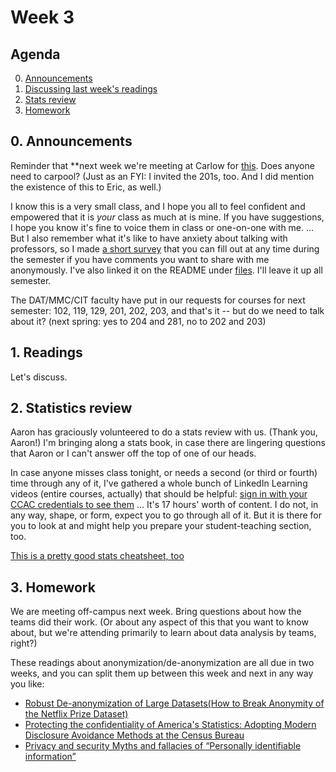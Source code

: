 # Week 3

## Agenda
0. [Announcements](#announcements)
1. [Discussing last week's readings](#readings)
2. [Stats review](#stats)
3. [Homework](#homework)

## <span id="announcements"> 0. Announcements</span>

Reminder that **next week we're meeting at Carlow for [this](https://www.meetup.com/PGH-Data-Science/events/267877749/). Does anyone need to carpool? (Just as an FYI: I invited the 201s, too. And I did mention the existence of this to Eric, as well.)

I know this is a very small class, and I hope you all to feel confident and empowered that it is _your_ class as much at is mine. If you have suggestions, I hope you know it's fine to voice them in class or one-on-one with me. ... But I also remember what it's like to have anxiety about talking with professors, so I made [a short survey](https://forms.gle/PfkyG9iXN1VBLsqYA) that you can fill out at any time during the semester if you have comments you want to share with me anonymously. I've also linked it on the README under [files](../files). I'll leave it up all semester. 

The DAT/MMC/CIT faculty have put in our requests for courses for next semester: 102, 119, 129, 201, 202, 203, and that's it -- but do we need to talk about it? (next spring: yes to 204 and 281, no to 202 and 203)

## <span id="readings"> 1. Readings</span>

Let's discuss.

## <span id="stats"> 2. Statistics review</span>

Aaron has graciously volunteered to do a stats review with us. (Thank you, Aaron!) I'm bringing along a stats book, in case there are lingering questions that Aaron or I can't answer off the top of one of our heads. 

In case anyone misses class tonight, or needs a second (or third or fourth) time through any of it, I've gathered a whole bunch of LinkedIn Learning videos (entire courses, actually) that should be helpful: [sign in with your CCAC credentials to see them](https://www.linkedin.com/checkpoint/enterprise/login/42461012?pathWildcard=42461012&application=learning&redirect=https%3A%2F%2Fwww%2Elinkedin%2Ecom%2Flearning%2Fpaths%2Fcommunity-college-of-allegheny-county-stats-for-data-analytics%3Fu%3D42461012) ... It's 17 hours' worth of content. I do not, in any way, shape, or form, expect you to go through all of it. But it is there for you to look at and might help you prepare your student-teaching section, too. 

[This is a pretty good stats cheatsheet, too](http://web.mit.edu/~csvoss/Public/usabo/stats_handout.pdf)

## <span id="stats"> 3. Homework</span>

We are meeting off-campus next week. Bring questions about how the teams did their work. (Or about any aspect of this that you want to know about, but we're attending primarily to learn about data analysis by teams, right?)

These readings about anonymization/de-anonymization are all due in two weeks, and you can split them up between this week and next in any way you like:
* [Robust De-anonymization of Large Datasets(How to Break Anonymity of the Netflix Prize Dataset)](https://arxiv.org/pdf/cs/0610105.pdf)
* [Protecting the confidentiality of America's Statistics: Adopting Modern Disclosure Avoidance Methods at the Census Bureau](https://www.census.gov/newsroom/blogs/research-matters/2018/08/protecting_the_confi.html)
* [Privacy and security  Myths and fallacies of “Personally identifiable information”](https://www.cs.utexas.edu/~shmat/shmat_cacm10.pdf)

